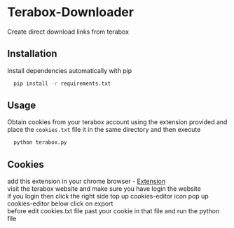 
# Terabox-Downloader

Create direct download links from terabox

## Installation

Install dependencies automatically with pip

```bash
  pip install -r requirements.txt
```

## Usage

Obtain cookies from your terabox account using the extension provided and place the ```cookies.txt``` file it in the same directory and then execute

```python
  python terabox.py
```


## Cookies

add this extension in your chrome browser - [Extension](https://chrome.google.com/webstore/detail/cookie-editor/hlkenndednhfkekhgcdicdfddnkalmdm)<br>
visit the terabox website and make sure you have login the website 
<br>if you login then click the right side top up cookies-editor icon 
pop up cookies-editor below click on export <br>
before edit cookies.txt file past your cookie in that file and run the python file 